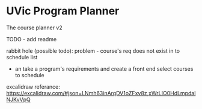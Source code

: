 # UVic Program Planner

The course planner v2

TODO - add readme

rabbit hole (possible todo):
problem - course's req does not exist in to schedule list

- an take a program's requirements and create a front end select courses to schedule

excalidraw referance: https://excalidraw.com/#json=LNmh63inArqDV1oZFxv8z,xWrLIO0HdLmpdalNJKvVpQ
